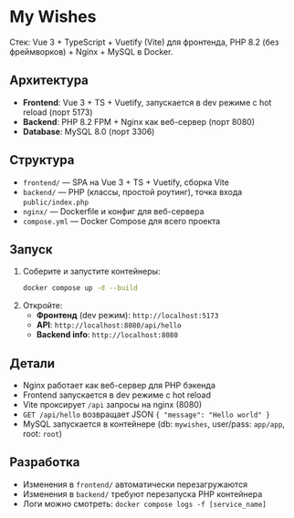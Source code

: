 # My Wishes

Стек: Vue 3 + TypeScript + Vuetify (Vite) для фронтенда, PHP 8.2 (без фреймворков) + Nginx + MySQL в Docker.

## Архитектура
- **Frontend**: Vue 3 + TS + Vuetify, запускается в dev режиме с hot reload (порт 5173)
- **Backend**: PHP 8.2 FPM + Nginx как веб-сервер (порт 8080)
- **Database**: MySQL 8.0 (порт 3306)

## Структура
- `frontend/` — SPA на Vue 3 + TS + Vuetify, сборка Vite
- `backend/` — PHP (классы, простой роутинг), точка входа `public/index.php`
- `nginx/` — Dockerfile и конфиг для веб-сервера
- `compose.yml` — Docker Compose для всего проекта

## Запуск
1. Соберите и запустите контейнеры:
   ```bash
   docker compose up -d --build
   ```
2. Откройте:
   - **Фронтенд** (dev режим): `http://localhost:5173`
   - **API**: `http://localhost:8080/api/hello`
   - **Backend info**: `http://localhost:8080`

## Детали
- Nginx работает как веб-сервер для PHP бэкенда
- Frontend запускается в dev режиме с hot reload
- Vite проксирует `/api` запросы на nginx (8080)
- `GET /api/hello` возвращает JSON `{ "message": "Hello world" }`
- MySQL запускается в контейнере (db: `mywishes`, user/pass: `app/app`, root: `root`)

## Разработка
- Изменения в `frontend/` автоматически перезагружаются
- Изменения в `backend/` требуют перезапуска PHP контейнера
- Логи можно смотреть: `docker compose logs -f [service_name]`
